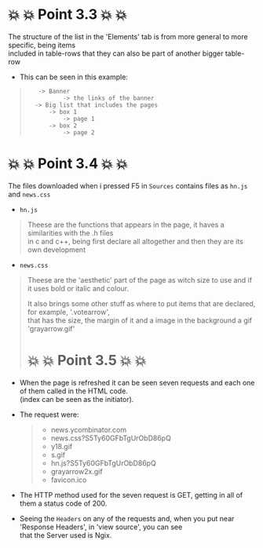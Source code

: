
# :boom: :boom: Point 3.3 :boom: :boom:      
 The structure of the list in the 'Elements' tab is from more general to more specific, being items       
included in table-rows that they can also be part of another bigger table-row      
      
- This can be seen in this example:      


>		 -> Banner
>		        -> the links of the banner     
>		-> Big list that includes the pages     
>	        -> box 1     
>	            -> page 1     
>		    -> box 2     
>				-> page 2
 # :boom: :boom: Point 3.4 :boom: :boom:  
  The files downloaded when i pressed F5 in `Sources` contains files as `hn.js` and `news.css`      
   
- `hn.js`      
   
      
>Theese are the functions that appears in the page, it haves a similarities with the .h files  
 in c and c++, being first declare all altogether and then they are its own development      
- `news.css`     
    
    
>Theese are the 'aesthetic' part of the page as witch size to use and if it uses bold or italic and colour.           
>
>It also brings some other stuff as where to put items that are declared, for example, '.votearrow',  
 that has the size, the margin of it and a image in the background a gif 'grayarrow.gif' 
># :boom: :boom: Point 3.5 :boom: :boom:  
- When the page is refreshed it can be seen seven requests and each one of them  called in the HTML code.   
(index can be seen as the initiator).  
  
- The request were:  
  
    >- news.ycombinator.com   
    >- news.css?S5Ty60GFbTgUrObD86pQ      
    >- y18.gif  
    >- s.gif 
    >- hn.js?S5Ty60GFbTgUrObD86pQ   
    >- grayarrow2x.gif    
    >- favicon.ico  
  
- The HTTP method used for the seven request is GET, getting in all of them a status code of 200.  
  
- Seeing the `Headers` on any of the requests and, when you put near 'Response Headers', in 'view source', you can see  
that the Server used is Ngix.
